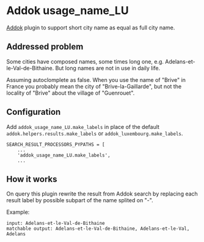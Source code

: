 # Addok usage_name_LU

[Addok](https://github.com/etalab/addok) plugin to support short city name as equal as full city name.

## Addressed problem

Some cities have composed names, some times long one, e.g. Adelans-et-le-Val-de-Bithaine.
But long names are not in use in daily life.

Assuming autoclomplete as false.
When you use the name of "Brive" in France you probably mean the city of "Brive-la-Gaillarde", but not the locality of "Brive" about the village of "Guenrouet".

## Configuration

Add `addok_usage_name_LU.make_labels` in place of the default `addok.helpers.results.make_labels` or `addok_luxembourg.make_labels`.

```
SEARCH_RESULT_PROCESSORS_PYPATHS = [
    ...
    'addok_usage_name_LU.make_labels',
    ...
```

## How it works

On query this plugin rewrite the result from Addok search by replacing each result label by possible subpart of the name splited on "-".

Example:
```
input: Adelans-et-le-Val-de-Bithaine
matchable output: Adelans-et-le-Val-de-Bithaine, Adelans-et-le-Val, Adelans
```
